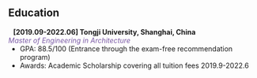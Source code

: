 ## Education


<!-- 
<h4 style="margin:0 10px 0;">Journal Reviewers</h4>

<ul style="margin:0 0 20px;">
  <li><a href="https://www.frontiersin.org" target="_blank"> Frontiers in Surgery </a></li>
  <li><a href="https://www.jmcp.org" target="_blank"> Journal of Managed Care & Specialty Pharmacy </a></li>
</ul>

<h4 style="margin:0 10px 0;">Membership & Activities</h4>

<ul style="margin:0 0 20px;">
  <li><strong>[2019-present]</strong> Member of the <a href="https://www.amstat.org/" target="_blank"> American Statistical Association </a></li>
  <li><strong>[2019-present]</strong> Member of the <a href="https://www.biometricsociety.org/home" target="_blank"> International Biometric Society </a></li>
  <li><strong>[2021-2022]</strong> Chair of the <a href="https://nyu-medicine-cssa.github.io" target="_blank"> Chinese Student and Scholar Association (CSSA)</a> at Grossman School of Medicine, New York University</li>
</ul>
-->

<h4 style="margin:0 10px 0;">[2019.09-2022.06] Tongji University, Shanghai, China</h4>
<i style="color:#7b5aa6">Master of Engineering in Architecture</i>
<ul style="margin:0 0 20px;">
  <li>GPA: 88.5/100 (Entrance through the exam-free recommendation program)</a></li>
  <li>Awards: Academic Scholarship covering all tuition fees 2019.9-2022.6</a></li>


<!-- 
Tongji University, Shanghai, China	 2019.09-2022.06
Master of Engineering in Architecture
	GPA: 88.5/100 (Entrance through the exam-free recommendation program)
	Awards: Academic Scholarship covering all tuition fees 2019.9-2022.6
Shandong University of Science and Technology, Qingdao, China	 2014.09-2019.06
Bachelor of Engineering in Architecture
	GPA: 90.5/100 (Rank: 1/60 for 5 years)
	Awards: First-class Scholarships in academic performance (5%, 9 times); First-class Corporate Scholarships (5%, 2 times); Design-related Competition Awards (11 times, National and International level); "Outstanding Graduate" of Shandong Province (5%); "Outstanding Student" in Science, Technology, and Innovation of school (5%)
Columbia University, New York, USA 	 2019.12
Visit Student in Graduate School of Architecture, Planning and Preservation (on site)
	Attended academic meetings and workshops related to urban sprawl, and delivered the final presentation of a design research project on behalf of group members (score: 90/100)
-->
